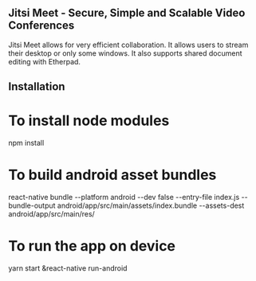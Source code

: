 ## Jitsi Meet - Secure, Simple and Scalable Video Conferences

Jitsi Meet allows for very efficient collaboration. It allows users to stream their desktop or only some windows. It also supports shared document editing with Etherpad.

## Installation

# To install node modules

npm install

# To build android asset bundles 

react-native bundle --platform android --dev false --entry-file index.js --bundle-output android/app/src/main/assets/index.bundle --assets-dest android/app/src/main/res/

# To run the app on device

yarn start &react-native run-android


